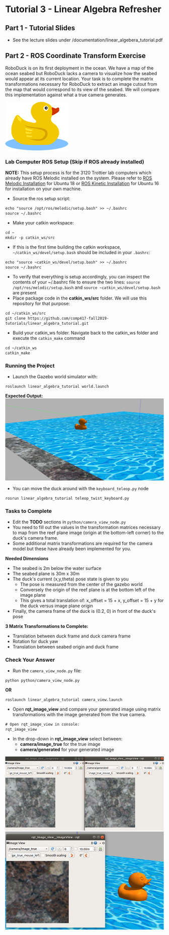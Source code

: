 # Tutorial 3 - Linear Algebra Refresher

## Part 1 - Tutorial Slides
- See the lecture slides under /documentation/linear_algebera_tutorial.pdf 

## Part 2 - ROS Coordinate Transform Exercise
RoboDuck is on its first deployment in the ocean. We have a map of the ocean seabed but RoboDuck lacks a camera to visualize how the seabed would appear at its current location. Your task is to complete the matrix transformations necessary for RoboDuck to extract an image cutout from the map that would correspond to its view of the seabed. We will compare this implementation against what a true camera generates.
  
![duck_cartoon](documentation/duck_cartoon.png)

### Lab Computer ROS Setup (Skip if ROS already installed) 
__NOTE:__ This setup process is for the 3120 Trottier lab computers which already have ROS Melodic installed on the system. Please refer to  [ROS Melodic Installation](http://wiki.ros.org/melodic/Installation/Ubuntu) for Ubuntu 18 or [ROS Kinetic Installation](http://wiki.ros.org/kinetic/Installation) for Ubuntu 16 for installation on your own machine.
- Source the ros setup script:

```shell script
echo "source /opt/ros/melodic/setup.bash" >> ~/.bashrc
source ~/.bashrc
```

- Make your catkin workspace: 

```shell script
cd ~
mkdir -p catkin_ws/src
``` 

- If this is the first time building the catkin workspace, `~/catkin_ws/devel/setup.bash` should be included in your `.bashrc`:   
```shell script
echo "source ~catkin_ws/devel/setup.bash" >> ~/.bashrc
source ~/.bashrc
```

- To verify that everything is setup accordingly, you can inspect the contents of your ~/.bashrc file to ensure the two lines: `source /opt/ros/melodic/setup.bash` and `source ~catkin_ws/devel/setup.bash` are present
- Place package code in the __catkin_ws/src__ folder. We will use this repository for that purpose:

```shell script
cd ~/catkin_ws/src
git clone https://github.com/comp417-fall2019-tutorials/linear_algebra_tutorial.git
```

- Build your catkin_ws folder. Navigate back to the catkin_ws folder and execute the `catkin_make` command 
```shell script
cd ~/catkin_ws
catkin_make
```

### Running the Project
- Launch the Gazebo world simulator with: 

```shell script
roslaunch linear_algebra_tutorial world.launch
```

__Expected Output:__
![duck_world](documentation/duck_world.png)

- You can move the duck around with the `keyboard_teleop.py` node

```shell script
rosrun linear_algebra_tutorial teleop_twist_keyboard.py
```

### Tasks to Complete 
- Edit the **TODO** sections in `python/camera_view_node.py`
- You need to fill out the values in the transformation matrices necessary to map from the reef plane image (origin at the bottom-left corner) to the duck's camera frame.
- Some additional matrix transformations are required for the camera model but these have already been implemented for you. 

__Needed Dimensions__
- The seabed is 2m below the water surface
- The seabed plane is 30m x 30m 
- The duck's current (x,y,theta) pose state is given to you
    - The pose is measured from the center of the gazebo world
    - Conversely the origin of the reef plane is at the bottom left of the image plane
    - This gives a total translation of: x_offset = 15 + x, y_offset = 15 + y for the duck versus image plane origin
- Finally, the camera frame of the duck is (0.2, 0) in front of the duck's pose

__3 Matrix Transformations to Complete:__
- Translation between duck frame and duck camera frame 
- Rotation for duck yaw
- Translation between seabed origin and duck frame


### Check Your Answer 
- Run the `camera_view_node.py` file: 
```shell script
python python/camera_view_node.py
``` 
__OR__
```shell script
roslaunch linear_algebra_tutorial camera_view.launch
```

- Open **rqt_image_view** and compare your generated image using matrix transformations with the image generated from the true camera.
```shell script 
# Open rqt_image_view in console:
rqt_image_view
```
- In the drop-down in **rqt_image_view** select between:
    - **camera/image_true** for the true image
    - **camera/generated** for your generated image 

![seabed_rqt_image_view](documentation/rqt_image_view_comparison.png)
![seabed_rqt_image_view](documentation/seabed_rqt_image_view.png)  


